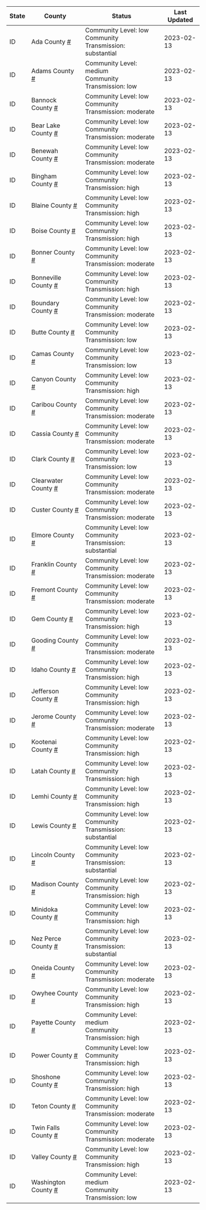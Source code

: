 State | County | Status | Last Updated
--- | --- | --- | --- 
ID | Ada County <a href="#ada_county">#</a> | <a name="ada_county"></a>Community Level: low<br/>Community Transmission: substantial | 2023-02-13
ID | Adams County <a href="#adams_county">#</a> | <a name="adams_county"></a>Community Level: medium<br/>Community Transmission: low | 2023-02-13
ID | Bannock County <a href="#bannock_county">#</a> | <a name="bannock_county"></a>Community Level: low<br/>Community Transmission: moderate | 2023-02-13
ID | Bear Lake County <a href="#bear_lake_county">#</a> | <a name="bear_lake_county"></a>Community Level: low<br/>Community Transmission: moderate | 2023-02-13
ID | Benewah County <a href="#benewah_county">#</a> | <a name="benewah_county"></a>Community Level: low<br/>Community Transmission: moderate | 2023-02-13
ID | Bingham County <a href="#bingham_county">#</a> | <a name="bingham_county"></a>Community Level: low<br/>Community Transmission: high | 2023-02-13
ID | Blaine County <a href="#blaine_county">#</a> | <a name="blaine_county"></a>Community Level: low<br/>Community Transmission: high | 2023-02-13
ID | Boise County <a href="#boise_county">#</a> | <a name="boise_county"></a>Community Level: low<br/>Community Transmission: high | 2023-02-13
ID | Bonner County <a href="#bonner_county">#</a> | <a name="bonner_county"></a>Community Level: low<br/>Community Transmission: moderate | 2023-02-13
ID | Bonneville County <a href="#bonneville_county">#</a> | <a name="bonneville_county"></a>Community Level: low<br/>Community Transmission: high | 2023-02-13
ID | Boundary County <a href="#boundary_county">#</a> | <a name="boundary_county"></a>Community Level: low<br/>Community Transmission: moderate | 2023-02-13
ID | Butte County <a href="#butte_county">#</a> | <a name="butte_county"></a>Community Level: low<br/>Community Transmission: low | 2023-02-13
ID | Camas County <a href="#camas_county">#</a> | <a name="camas_county"></a>Community Level: low<br/>Community Transmission: low | 2023-02-13
ID | Canyon County <a href="#canyon_county">#</a> | <a name="canyon_county"></a>Community Level: low<br/>Community Transmission: high | 2023-02-13
ID | Caribou County <a href="#caribou_county">#</a> | <a name="caribou_county"></a>Community Level: low<br/>Community Transmission: moderate | 2023-02-13
ID | Cassia County <a href="#cassia_county">#</a> | <a name="cassia_county"></a>Community Level: low<br/>Community Transmission: moderate | 2023-02-13
ID | Clark County <a href="#clark_county">#</a> | <a name="clark_county"></a>Community Level: low<br/>Community Transmission: low | 2023-02-13
ID | Clearwater County <a href="#clearwater_county">#</a> | <a name="clearwater_county"></a>Community Level: low<br/>Community Transmission: moderate | 2023-02-13
ID | Custer County <a href="#custer_county">#</a> | <a name="custer_county"></a>Community Level: low<br/>Community Transmission: moderate | 2023-02-13
ID | Elmore County <a href="#elmore_county">#</a> | <a name="elmore_county"></a>Community Level: low<br/>Community Transmission: substantial | 2023-02-13
ID | Franklin County <a href="#franklin_county">#</a> | <a name="franklin_county"></a>Community Level: low<br/>Community Transmission: moderate | 2023-02-13
ID | Fremont County <a href="#fremont_county">#</a> | <a name="fremont_county"></a>Community Level: low<br/>Community Transmission: moderate | 2023-02-13
ID | Gem County <a href="#gem_county">#</a> | <a name="gem_county"></a>Community Level: low<br/>Community Transmission: high | 2023-02-13
ID | Gooding County <a href="#gooding_county">#</a> | <a name="gooding_county"></a>Community Level: low<br/>Community Transmission: moderate | 2023-02-13
ID | Idaho County <a href="#idaho_county">#</a> | <a name="idaho_county"></a>Community Level: low<br/>Community Transmission: high | 2023-02-13
ID | Jefferson County <a href="#jefferson_county">#</a> | <a name="jefferson_county"></a>Community Level: low<br/>Community Transmission: high | 2023-02-13
ID | Jerome County <a href="#jerome_county">#</a> | <a name="jerome_county"></a>Community Level: low<br/>Community Transmission: moderate | 2023-02-13
ID | Kootenai County <a href="#kootenai_county">#</a> | <a name="kootenai_county"></a>Community Level: low<br/>Community Transmission: high | 2023-02-13
ID | Latah County <a href="#latah_county">#</a> | <a name="latah_county"></a>Community Level: low<br/>Community Transmission: high | 2023-02-13
ID | Lemhi County <a href="#lemhi_county">#</a> | <a name="lemhi_county"></a>Community Level: low<br/>Community Transmission: high | 2023-02-13
ID | Lewis County <a href="#lewis_county">#</a> | <a name="lewis_county"></a>Community Level: low<br/>Community Transmission: substantial | 2023-02-13
ID | Lincoln County <a href="#lincoln_county">#</a> | <a name="lincoln_county"></a>Community Level: low<br/>Community Transmission: substantial | 2023-02-13
ID | Madison County <a href="#madison_county">#</a> | <a name="madison_county"></a>Community Level: low<br/>Community Transmission: high | 2023-02-13
ID | Minidoka County <a href="#minidoka_county">#</a> | <a name="minidoka_county"></a>Community Level: low<br/>Community Transmission: high | 2023-02-13
ID | Nez Perce County <a href="#nez_perce_county">#</a> | <a name="nez_perce_county"></a>Community Level: low<br/>Community Transmission: substantial | 2023-02-13
ID | Oneida County <a href="#oneida_county">#</a> | <a name="oneida_county"></a>Community Level: low<br/>Community Transmission: moderate | 2023-02-13
ID | Owyhee County <a href="#owyhee_county">#</a> | <a name="owyhee_county"></a>Community Level: low<br/>Community Transmission: high | 2023-02-13
ID | Payette County <a href="#payette_county">#</a> | <a name="payette_county"></a>Community Level: medium<br/>Community Transmission: high | 2023-02-13
ID | Power County <a href="#power_county">#</a> | <a name="power_county"></a>Community Level: low<br/>Community Transmission: high | 2023-02-13
ID | Shoshone County <a href="#shoshone_county">#</a> | <a name="shoshone_county"></a>Community Level: low<br/>Community Transmission: high | 2023-02-13
ID | Teton County <a href="#teton_county">#</a> | <a name="teton_county"></a>Community Level: low<br/>Community Transmission: moderate | 2023-02-13
ID | Twin Falls County <a href="#twin_falls_county">#</a> | <a name="twin_falls_county"></a>Community Level: low<br/>Community Transmission: moderate | 2023-02-13
ID | Valley County <a href="#valley_county">#</a> | <a name="valley_county"></a>Community Level: low<br/>Community Transmission: high | 2023-02-13
ID | Washington County <a href="#washington_county">#</a> | <a name="washington_county"></a>Community Level: medium<br/>Community Transmission: low | 2023-02-13
